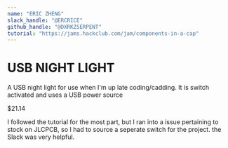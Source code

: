 ```yaml
---
name: "ERIC ZHENG"
slack_handle: "@ERCRICE"
github_handle: "@DXRKZSERPENT"
tutorial: "https://jams.hackclub.com/jam/components-in-a-cap"
---
```


# USB NIGHT LIGHT

A USB night light for use when I'm up late coding/cadding. It is switch activated and uses a USB power source

$21.14

I followed the tutorial for the most part, but I ran into a issue pertaining to stock on JLCPCB, so I had to source a seperate switch for the project. the Slack was very helpful.
